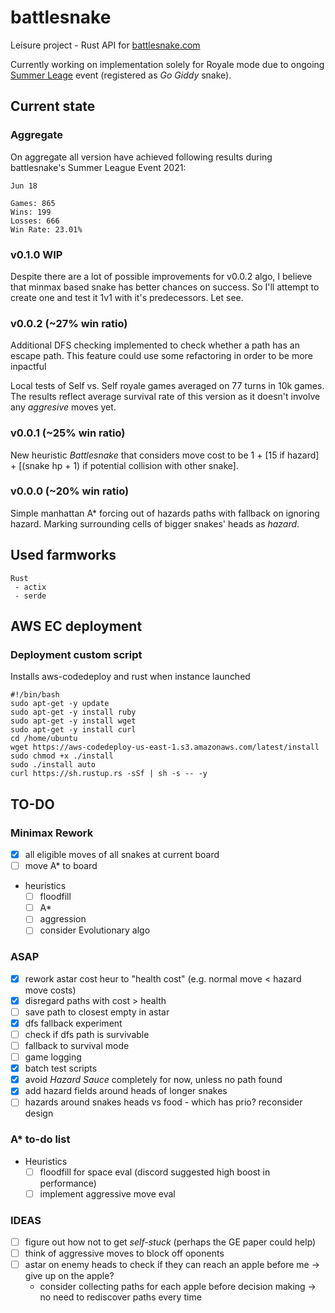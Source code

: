 # battlesnake
Leisure project - Rust API for [battlesnake.com](https://play.battlesnake.com/)

Currently working on implementation solely for Royale mode due to ongoing [Summer Leage](https://play.battlesnake.com/league/summer-league-2021/) event (registered as _Go Giddy_ snake).

## Current state

### Aggregate
On aggregate all version have achieved following results during battlesnake's Summer League Event 2021:
```
Jun 18

Games: 865
Wins: 199
Losses: 666
Win Rate: 23.01%
```

### v0.1.0 WIP
Despite there are a lot of possible improvements for v0.0.2 algo, I believe that minmax based snake has better chances on success.
So I'll attempt to create one and test it 1v1 with it's predecessors. Let see.

### v0.0.2 (~27% win ratio)
Additional DFS checking implemented to check whether a path has an escape path. This feature could use some refactoring in order to be more inpactful

Local tests of Self vs. Self royale games averaged on 77 turns in 10k games. The results reflect average survival rate of this version as it doesn't involve any _aggresive_ moves yet.

### v0.0.1 (~25% win ratio)
New heuristic _Battlesnake_ that considers move cost to be 1 + [15 if hazard] + [(snake hp + 1) if potential collision with other snake].

### v0.0.0 (~20% win ratio)
Simple manhattan A* forcing out of hazards paths with fallback on ignoring hazard. 
Marking surrounding cells of bigger snakes' heads as _hazard_.

## Used farmworks
```
Rust
 - actix
 - serde
```

## AWS EC deployment
### Deployment custom script
Installs aws-codedeploy and rust when instance launched

```
#!/bin/bash
sudo apt-get -y update
sudo apt-get -y install ruby
sudo apt-get -y install wget
sudo apt-get -y install curl
cd /home/ubuntu
wget https://aws-codedeploy-us-east-1.s3.amazonaws.com/latest/install
sudo chmod +x ./install
sudo ./install auto
curl https://sh.rustup.rs -sSf | sh -s -- -y
```

## TO-DO
### Minimax Rework
- [x] all eligible moves of all snakes at current board
- [ ] move A* to board
- heuristics
    - [ ] floodfill
    - [ ] A*
    - [ ] aggression
    - [ ] consider Evolutionary algo

### ASAP
- [x] rework astar cost heur to "health cost" (e.g. normal move < hazard move costs)
- [x] disregard paths with cost > health
- [ ] save path to closest empty in astar
- [x] dfs fallback experiment
- [ ] check if dfs path is survivable
- [ ] fallback to survival mode
- [ ] game logging
- [x] batch test scripts
- [x] avoid _Hazard Sauce_ completely for now, unless no path found
- [x] add hazard fields around heads of longer snakes
- [ ] hazards around snakes heads vs food - which has prio? reconsider design

### A* to-do list
- Heuristics
    - [ ] floodfill for space eval (discord suggested high boost in performance)
    - [ ] implement aggressive move eval

### IDEAS
- [ ] figure out how not to get _self-stuck_ (perhaps the GE paper could help)
- [ ] think of aggressive moves to block off oponents
- [ ] astar on enemy heads to check if they can reach an apple before me -> give up on the apple?
    - consider collecting paths for each apple before decision making -> no need to rediscover paths every time

